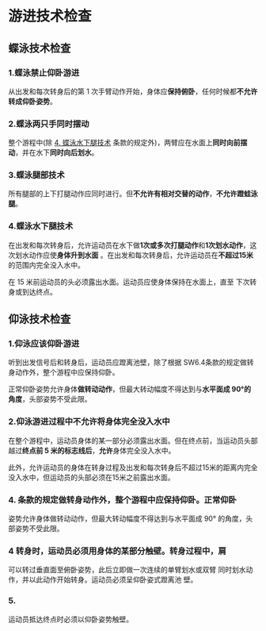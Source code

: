 # 游进技术检查

## 蝶泳技术检查

### 1.蝶泳禁止仰卧游进

从出发和每次转身后的第 1 次手臂动作开始，身体应**保持俯卧**，任何时候都**不允许转成仰卧姿势**。

### 2.蝶泳两只手同时摆动

整个游程中(除 [4. 蝶泳水下腿技术](#4蝶泳水下腿技术) 条款的规定外)，两臂应在水面上**同时向前摆动**，并在水下**同时向后划水**。

### 3.蝶泳腿部技术

所有腿部的上下打腿动作应同时进行。但**不允许有相对交替的动作**，**不允许蹬蛙泳腿**。

### 4.蝶泳水下腿技术

在出发和每次转身后，允许运动员在水下做**1次或多次打腿动作**和**1次划水动作**，这次划水动作应使**身体升到水面**
。在出发和每次转身后，允许运动员在**不超过15米**的范围内完全没入水中。

在 15 米前运动员的头必须露出水面。运动员应使身体保持在水面上，直至 下次转身或到达终点。

## 仰泳技术检查

### 1.仰泳应该仰卧游进
听到出发信号后和转身后，运动员应蹬离池壁，除了根据 SW6.4条款的规定做转身动作外，整个游程中应保持仰卧。

正常仰卧姿势允许身体**做转动动作**，但最大转动幅度不得达到与**水平面成 90°的角度**，头部姿势不受此限。 

### 2.仰泳游进过程中不允许将身体完全没入水中

在整个游程中，运动员身体的某一部分必须露出水面。但在终点前，当运动员头部越过**终点前 5 米的标志线后**，**允许**身体完全没入水中。

此外，允许运动员的身体在转身过程及出发和每次转身后不超过15米的距离内完全没入水中，但运动员的头部必须在15米之前露出水面。 

### 4. 条款的规定做转身动作外，整个游程中应保持仰卧。正常仰卧

姿势允许身体做转动动作，但最大转动幅度不得达到与水平面成 90°
的角度，头部姿势不受此限。

### 4  转身时，运动员必须用身体的某部分触壁。转身过程中，肩

可以转过垂直面至俯卧姿势，此后立即做一次连续的单臂划水或双臂
同时划水动作，并以此动作开始转身。运动员必须呈仰卧姿式蹬离池
壁。

### 5.

运动员抵达终点时必须以仰卧姿势触壁。